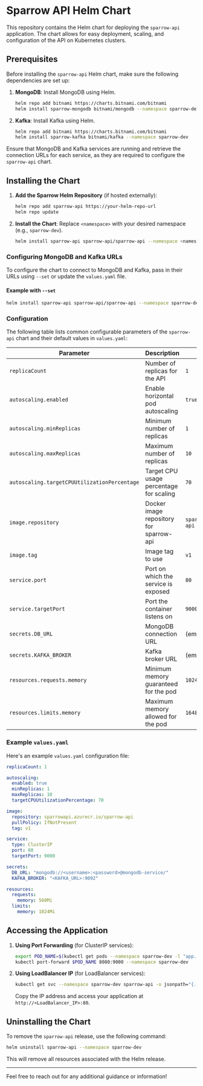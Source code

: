 
# Sparrow API Helm Chart

This repository contains the Helm chart for deploying the `sparrow-api` application. The chart allows for easy deployment, scaling, and configuration of the API on Kubernetes clusters.

## Prerequisites

Before installing the `sparrow-api` Helm chart, make sure the following dependencies are set up:

1. **MongoDB**: Install MongoDB using Helm.
   ```bash
   helm repo add bitnami https://charts.bitnami.com/bitnami
   helm install sparrow-mongodb bitnami/mongodb --namespace sparrow-dev
   ```

2. **Kafka**: Install Kafka using Helm.
   ```bash
   helm repo add bitnami https://charts.bitnami.com/bitnami
   helm install sparrow-kafka bitnami/kafka --namespace sparrow-dev
   ```

Ensure that MongoDB and Kafka services are running and retrieve the connection URLs for each service, as they are required to configure the `sparrow-api` chart.

## Installing the Chart

1. **Add the Sparrow Helm Repository** (if hosted externally):
   ```bash
   helm repo add sparrow-api https://your-helm-repo-url
   helm repo update
   ```

2. **Install the Chart**:
   Replace `<namespace>` with your desired namespace (e.g., `sparrow-dev`).

   ```bash
   helm install sparrow-api sparrow-api/sparrow-api --namespace <namespace>
   ```

### Configuring MongoDB and Kafka URLs

To configure the chart to connect to MongoDB and Kafka, pass in their URLs using `--set` or update the `values.yaml` file.

#### Example with `--set`
```bash
helm install sparrow-api sparrow-api/sparrow-api --namespace sparrow-dev   --set secrets.DB_URL="mongodb://<username>:<password>@mongodb-service/"   --set secrets.KAFKA_BROKER="<KAFKA_URL>:9092"
```

### Configuration

The following table lists common configurable parameters of the `sparrow-api` chart and their default values in `values.yaml`:

| Parameter                             | Description                                          | Default                     |
|---------------------------------------|------------------------------------------------------|-----------------------------|
| `replicaCount`                        | Number of replicas for the API                       | `1`                         |
| `autoscaling.enabled`                 | Enable horizontal pod autoscaling                    | `true`                      |
| `autoscaling.minReplicas`             | Minimum number of replicas                           | `1`                         |
| `autoscaling.maxReplicas`             | Maximum number of replicas                           | `10`                        |
| `autoscaling.targetCPUUtilizationPercentage` | Target CPU usage percentage for scaling       | `70`                        |
| `image.repository`                    | Docker image repository for sparrow-api              | `sparrowapi.azurecr.io/sparrow-api` |
| `image.tag`                           | Image tag to use                                     | `v1`                        |
| `service.port`                        | Port on which the service is exposed                 | `80`                        |
| `service.targetPort`                  | Port the container listens on                        | `9000`                      |
| `secrets.DB_URL`                      | MongoDB connection URL                               | (empty)                     |
| `secrets.KAFKA_BROKER`                | Kafka broker URL                                     | (empty)                     |
| `resources.requests.memory`           | Minimum memory guaranteed for the pod                | `1024Mi`                     |
| `resources.limits.memory`             | Maximum memory allowed for the pod                   | `1648Mi`                    |

### Example `values.yaml`

Here's an example `values.yaml` configuration file:

```yaml
replicaCount: 1

autoscaling:
  enabled: true
  minReplicas: 1
  maxReplicas: 10
  targetCPUUtilizationPercentage: 70

image:
  repository: sparrowapi.azurecr.io/sparrow-api
  pullPolicy: IfNotPresent
  tag: v1

service:
  type: ClusterIP
  port: 80
  targetPort: 9000

secrets:
  DB_URL: "mongodb://<username>:<password>@mongodb-service/"
  KAFKA_BROKER: "<KAFKA_URL>:9092"

resources:
  requests:
    memory: 560Mi
  limits:
    memory: 1024Mi
```

## Accessing the Application

1. **Using Port Forwarding** (for ClusterIP services):

   ```bash
   export POD_NAME=$(kubectl get pods --namespace sparrow-dev -l "app.kubernetes.io/name=sparrow-api" -o jsonpath="{.items[0].metadata.name}")
   kubectl port-forward $POD_NAME 8080:9000 --namespace sparrow-dev
   ```

2. **Using LoadBalancer IP** (for LoadBalancer services):

   ```bash
   kubectl get svc --namespace sparrow-dev sparrow-api -o jsonpath="{.status.loadBalancer.ingress[0].ip}"
   ```

   Copy the IP address and access your application at `http://<LoadBalancer_IP>:80`.


## Uninstalling the Chart

To remove the `sparrow-api` release, use the following command:

```bash
helm uninstall sparrow-api --namespace sparrow-dev
```

This will remove all resources associated with the Helm release.

---

Feel free to reach out for any additional guidance or information!